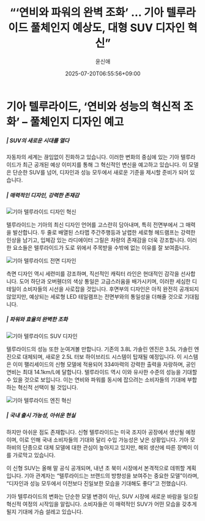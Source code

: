 ﻿---
title: "“‘연비와 파워의 완벽 조화’ … 기아 텔루라이드 풀체인지 예상도, 대형 SUV 디자인 혁신”"
description: "## 실차에 가까운 예상 이미지 등장 새로운 디자인 철학 담아낸 전면부 연비·성능 모두 잡은 하이브리드 탑재 ..."
date: 2025-07-20T06:55:56+09:00
author: "윤신애"
categories: ["automotive"]
tags: ["뉴스", "이슈", "기아", "텔루라이드", "텔루라이드 풀체인지 예상도", "하이브리드 SUV", "디자인 혁신"]
hash: c6a8c0eb
source_url: "https://www.reportera.co.kr/car/kia-telluride-full-change-rendering/"
url: "/automotive/yeonbiwa-paweoyi-wanbyeog-johwa/"
images: ["https://imagedelivery.net/BhPWbivJAhTvor9c-8lV2w/b169f4d1-6213-4de0-453c-7482d70b2f00/public", "https://imagedelivery.net/BhPWbivJAhTvor9c-8lV2w/3d86c1d3-b7bb-4060-b448-03c05b07f100/public", "https://imagedelivery.net/BhPWbivJAhTvor9c-8lV2w/23d233ba-6e1a-461b-ee72-552ba9f85000/public", "https://imagedelivery.net/BhPWbivJAhTvor9c-8lV2w/b438b0b4-b627-4994-0ef6-f006f6322d00/public"]
thumbnail: "https://imagedelivery.net/BhPWbivJAhTvor9c-8lV2w/b169f4d1-6213-4de0-453c-7482d70b2f00/public"
image: "https://imagedelivery.net/BhPWbivJAhTvor9c-8lV2w/b169f4d1-6213-4de0-453c-7482d70b2f00/public"
featured_image: "https://imagedelivery.net/BhPWbivJAhTvor9c-8lV2w/b169f4d1-6213-4de0-453c-7482d70b2f00/public"
image_width: 1200
image_height: 630
slug: "yeonbiwa-paweoyi-wanbyeog-johwa"
type: "post"
layout: "single"
news_keywords: "뉴스, 이슈, 기아, 텔루라이드, 텔루라이드 풀체인지 예상도"
robots: "index, follow"
draft: false
---

# 기아 텔루라이드, ‘연비와 성능의 혁신적 조화’ – 풀체인지 디자인 예고

##### | SUV의 새로운 시대를 열다

자동차의 세계는 끊임없이 진화하고 있습니다. 이러한 변화의 중심에 있는 기아 텔루라이드가 최근 공개된 예상 이미지를 통해 그 혁신적인 변신을 예고하고 있습니다. 이 모델은 단순한 SUV를 넘어, 디자인과 성능 모두에서 새로운 기준을 제시할 준비가 되어 있습니다.

##### | 매력적인 디자인, 강력한 존재감


![기아 텔루라이드 디자인 혁신](https://imagedelivery.net/BhPWbivJAhTvor9c-8lV2w/b169f4d1-6213-4de0-453c-7482d70b2f00/public)


텔루라이드는 기아의 최신 디자인 언어를 고스란히 담아내며, 특히 전면부에서 그 매력을 발산합니다. 두 줄로 배열된 스타맵 주간주행등과 날렵한 세로형 헤드램프는 강력한 인상을 남기고, 입체감 있는 라디에이터 그릴은 차량의 존재감을 더욱 강조합니다. 이러한 요소들은 텔루라이드가 도로 위에서 주목받을 수밖에 없는 이유를 잘 보여줍니다.


![기아 텔루라이드 전면 디자인](https://imagedelivery.net/BhPWbivJAhTvor9c-8lV2w/3d86c1d3-b7bb-4060-b448-03c05b07f100/public)


측면 디자인 역시 세련미를 강조하며, 직선적인 캐릭터 라인은 현대적인 감각을 선사합니다. 도어 하단과 오버휀더의 색상 통일은 고급스러움을 배가시키며, 이러한 세심한 디테일이 소비자들의 시선을 사로잡을 것입니다. 후면부의 디자인은 아직 완전히 공개되지 않았지만, 예상되는 세로형 LED 테일램프는 전면부와의 통일성을 더해줄 것으로 기대됩니다.

##### | 파워와 효율의 완벽한 조화


![기아 텔루라이드 SUV 디자인](https://imagedelivery.net/BhPWbivJAhTvor9c-8lV2w/23d233ba-6e1a-461b-ee72-552ba9f85000/public)


텔루라이드의 성능 또한 눈여겨볼 만합니다. 기존의 3.8L 가솔린 엔진은 3.5L 가솔린 엔진으로 대체되며, 새로운 2.5L 터보 하이브리드 시스템이 탑재될 예정입니다. 이 시스템은 이미 팰리세이드의 신형 모델에 적용되어 334마력의 강력한 출력을 자랑하며, 공인 연비는 최대 14.1km/L에 달합니다. 텔루라이드 역시 이와 유사한 수준의 성능을 기대할 수 있을 것으로 보입니다. 이는 연비와 파워를 동시에 잡으려는 소비자들의 기대에 부합하는 혁신적 선택이 될 것입니다.


![기아 텔루라이드 엔진 혁신](https://imagedelivery.net/BhPWbivJAhTvor9c-8lV2w/b438b0b4-b627-4994-0ef6-f006f6322d00/public)


##### | 국내 출시 가능성, 아쉬운 현실

하지만 아쉬운 점도 존재합니다. 신형 텔루라이드는 미국 조지아 공장에서 생산될 예정이며, 이로 인해 국내 소비자들의 기대와 달리 수입 가능성은 낮은 상황입니다. 기아 모하비의 단종으로 대체 모델에 대한 관심이 높아지고 있지만, 해외 생산에 따른 장벽이 이를 가로막고 있습니다.

이 신형 SUV는 올해 말 공식 공개되며, 내년 초 북미 시장에서 본격적으로 데뷔할 계획입니다. 기아 관계자는 “텔루라이드는 브랜드의 방향성을 보여주는 중요한 모델”이라며, “디자인과 성능 모두에서 이전보다 진일보한 모습을 기대해도 좋다”고 전했습니다.

기아 텔루라이드의 변화는 단순한 모델 변경이 아닌, SUV 시장에 새로운 바람을 일으킬 혁신적 여정의 시작임을 알립니다. 소비자들은 이 매력적인 SUV가 어떤 모습을 갖추게 될지 기대에 가슴 설레고 있습니다.

